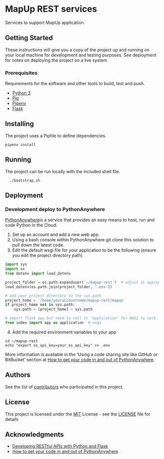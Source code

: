 # MapUp REST services

Services to support MapUp application.

## Getting Started

These instructions will give you a copy of the project up and running on
your local machine for development and testing purposes. See deployment
for notes on deploying the project on a live system.

### Prerequisites

Requirements for the software and other tools to build, test and push.

- [Python 3](https://www.python.org/downloads/)
- [Pip](https://pypi.org/project/pip/)
- [Pipenv](https://pipenv.pypa.io/en/latest/)
- [Flask](https://flask.palletsprojects.com/en/2.1.x/)

## Installing

The project uses a Pipfile to define dependencies.

```console
pipenv install
```

## Running

The project can be run locally with the included shell file.

```console
  ./bootstrap.sh 
```

## Deployment

### Development deploy to PythonAnywhere

[PythonAnywhere](https://www.pythonanywhere.com/)is a service that provides an easy means to host, run and code Python in the Cloud.

1. Set up an account and add a new web app.
2. Using a bash console within PythonAnywhere git clone this solution to pull down the latest code.
3. Edit the default wsgi file for your application to be the following (ensure you edit the project directory path)

```python
import sys
import os
from dotenv import load_dotenv

project_folder = os.path.expanduser('~/mapup-rest')  # adjust as appropriate
load_dotenv(os.path.join(project_folder, '.env'))

# add your project directory to the sys.path
project_home = '/home/youraccountname/mapup-rest/mapup' 
if project_home not in sys.path:
    sys.path = [project_home] + sys.path

# import flask app but need to call it "application" for WSGI to work
from index import app as application  # noqa
```

4. Add the required environment variables to your app

```console
cd ~/mapup-rest
echo "export os_api_key=your_os_api_key" >> .env
```

More information is available in the 'Using a code sharing site like GitHub or BitBucket' section at [How to get your code in and out of PythonAnywhere](https://help.pythonanywhere.com/pages/UploadingAndDownloadingFiles/).


## Authors

See the list of
[contributors](https://github.com/Geovation/mapup-rest/contributors)
who participated in this project.

## License

This project is licensed under the [MIT](LICENSE)
License - see the [LICENSE](LICENSE) file for
details

## Acknowledgments

  - [Developing RESTful APIs with Python and Flask](https://auth0.com/blog/developing-restful-apis-with-python-and-flask/)
  - [How to get your code in and out of PythonAnywhere](https://help.pythonanywhere.com/pages/UploadingAndDownloadingFiles/)
